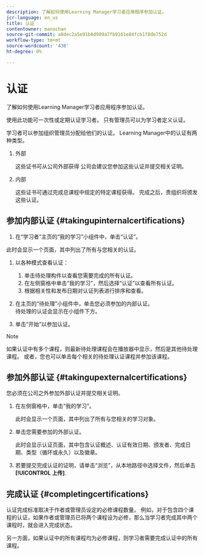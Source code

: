 ```yaml
---
description: 了解如何使用Learning Manager学习者应用程序参加认证。
jcr-language: en_us
title: 认证
contentowner: manochan
source-git-commit: a8dec2a5e91b6d989a7fb9161e84fcb1f8de752d
workflow-type: tm+mt
source-wordcount: '438'
ht-degree: 0%

---
```




# 认证

了解如何使用Learning Manager学习者应用程序参加认证。

使用此功能可一次性或定期认证学习者。 只有管理员可以为学习者定义认证。

学习者可以参加组织管理员分配给他们的认证。 Learning Manager中的认证有两种类型。

1. 外部

   这些证书可从公司外部获得 公司会建议您参加这些认证并提交相关证明。

1. 内部

   这些证书可通过完成总课程中规定的特定课程获得。 完成之后，贵组织将颁发这些认证。

## 参加内部认证 {#takingupinternalcertifications}

1. 在“学习者”主页的“我的学习”小组件中，单击“认证”。

此时会显示一个页面，其中列出了所有与您相关的认证。

1. 以各种模式查看认证：

   1. 单击待处理构件以查看您需要完成的所有认证。
   1. 在左侧窗格中单击“我的学习”，然后选择“认证”以查看所有认证。
   1. 根据相关性和发布日期对认证列表进行排序和查看。

1. 在主页的“待处理”小组件中，单击您必须参加的内部认证。\
   待处理的认证会显示在小组件下方。

1. 单击“开始”以参加认证。

>[!NOTE]
>
>如果认证中有多个课程，则最新待处理课程会在播放器中显示，然后是其他待处理课程。 或者，您也可以单击每个相关的待处理认证课程并参加该课程。

## 参加外部认证 {#takingupexternalcertifications}

您必须在公司之外参加外部认证并提交相关证明。

1. 在左侧窗格中，单击“我的学习”。

   此时会显示一个页面，其中列出了所有与您相关的学习对象。

1. 单击您需要参加的外部认证。

   此时会显示认证页面，其中包含认证概述、认证有效日期、颁发者、完成日期、类型（循环或永久）以及徽章。

1. 若要提交完成认证的证明，请单击“浏览”，从本地路径中选择文件，然后单击 **[!UICONTROL 上传]**.

## 完成认证 {#completingcertifications}

认证完成标准取决于作者或管理员设定的必修课程数量。 例如，对于包含四个课程的认证，如果作者或管理员已将两个课程设为必修，那么当学习者完成其中两个课程时，就会进入完成状态。

另一方面，如果认证中的所有课程均为必修课程，则学习者需要完成认证中的所有课程。
